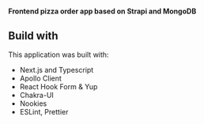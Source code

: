 #### Frontend pizza order app based on Strapi and MongoDB

## Build with

This application was built with:

- Next.js and Typescript
- Apollo Client
- React Hook Form & Yup
- Chakra-UI
- Nookies
- ESLint, Prettier
